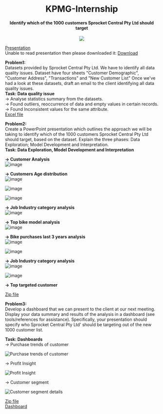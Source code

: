 <h1 align='center'> KPMG-Internship </h1>
<h4 align='center'>Identify which of the 1000 customers Sprocket Central Pty Ltd should target </h4>

<p align="center">
  <img src="https://cdn-assets.theforage.com/icons/KPMG-inside-sherpa-thumb.jpg" />
</p>

[Presentation](https://github.com/khushiyadav2022/KPMG-Internship-/blob/0b2db53886a121e68ed83ec1c079bc4afd6c0037/KPMG%20Internship.pdf)<br>
Unable to read presentation then please downloaded it:
[Download](https://github.com/khushiyadav2022/KPMG-Internship-/blob/02575ffb27826275d5eedd195400bda527759918/KPMG%20Internship.pptx)

**Problem1:**<br>
Datasets provided by Sprocket Central Pty Ltd. We have to identify all data quality issues. Dataset have four sheets "Customer Demographic", "Customer Address", "Transactions" and "New Customer List" Once we've had a look at these datasets, draft an email to the client identifying all data quality issues.<br>
**Task: Data quality issue**<br>
-> Analyse statistics summary from the datasets.<br>
-> Found outliers, reoccurrence of data and empty values in certain records.<br>
-> Found Inconsistent values for the same attribute.<br>
[Excel file](https://github.com/khushiyadav2022/KPMG-Internship-/blob/0b2db53886a121e68ed83ec1c079bc4afd6c0037/KPMG_module1%20solution.xlsx)

**Problem2:**<br>
Create a PowerPoint presentation which outlines the approach we will be taking to identify which of the 1000 customers Sprocket Central Pty Ltd should target, based on the dataset. Explain the three phases:  Data Exploration; Model Development and Interpretation.<br>
**Task: Data Exploration, Model Development and Interpretation**<br>

**-> Customer Analysis<br>**
![image](https://github.com/khushiyadav2022/KPMG-Internship-/assets/108923908/7b1e8d57-1e11-42fc-9e0e-1f8e99231a7e)

**-> Customers Age distribution<br>**
![image](https://github.com/khushiyadav2022/KPMG-Internship-/assets/108923908/b9575a35-832e-4f53-a54d-7cffe1dc91d1)

![image](https://github.com/khushiyadav2022/KPMG-Internship-/assets/108923908/b5d96ddf-c1b1-4e07-a071-877837fc07e7)

![image](https://github.com/khushiyadav2022/KPMG-Internship-/assets/108923908/350e44d6-0520-474f-a7b8-92cb7ae26899)

**-> Job Industry category analysis<br>**
![image](https://github.com/khushiyadav2022/KPMG-Internship-/assets/108923908/f76bf5ba-b375-48b7-83f5-4cd7375d5c58)

**-> Top bike model analysis<br>**
![image](https://github.com/khushiyadav2022/KPMG-Internship-/assets/108923908/bf582d5c-64f7-43e8-8b67-dc86829503e2)

**-> Bike purchases last 3 years analysis<br>**
![image](https://github.com/khushiyadav2022/KPMG-Internship-/assets/108923908/3d8857af-f5c0-46b7-b0b4-72f0ecf17c20)

![image](https://github.com/khushiyadav2022/KPMG-Internship-/assets/108923908/2c952d58-5bbe-4f44-a13e-0ba1e39847f2)

**-> Job Industry category analysis<br>**
![image](https://github.com/khushiyadav2022/KPMG-Internship-/assets/108923908/4bc882a2-b71d-4706-a4b4-f3225fc734ea)

![image](https://github.com/khushiyadav2022/KPMG-Internship-/assets/108923908/c881dae6-1b2a-4158-b496-414952f53dcf)


**-> Top targeted customer<br>**

[Zip file](https://github.com/khushiyadav2022/KPMG-Internship-/blob/0b2db53886a121e68ed83ec1c079bc4afd6c0037/KPMG_module2%20solution.zip)<br>

**Problem3:**<br>
Develop a dashboard that we can present to the client at our next meeting. Display your data summary and results of the analysis in a dashboard (see tools/references for assistance). Specifically, your presentation should specify who Sprocket Central Pty Ltd' should be targeting out of the new 1000 customer list.<br>

**Task: Dashboards**<br>
-> Purchase trends of customer<br>

![Purchase trends of customer](https://github.com/khushiyadav2022/KPMG-Internship-/assets/108923908/eaaa09e7-353b-41e8-97fb-fd0b875a6d3f)

-> Profit Insight<br>

![Profit Insight](https://github.com/khushiyadav2022/KPMG-Internship-/assets/108923908/a49d6727-e312-48c8-848a-d7d504b2da91)

-> Customer segment<br>

![Customer segment details](https://github.com/khushiyadav2022/KPMG-Internship-/assets/108923908/3063949e-31a1-48f6-b295-a7e764bfb6a3)

[Zip file](https://github.com/khushiyadav2022/KPMG-Internship-/blob/0b2db53886a121e68ed83ec1c079bc4afd6c0037/KPMG_module2%20solution.zip)<br>
[Dashboard](https://github.com/khushiyadav2022/KPMG-Internship-/blob/f014f72934f591c9e3b0fdf8253fe854fb0a78fb/KPMG%20Internship%20Dashboard.twbx)




